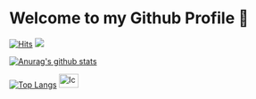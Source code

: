 # Welcome to my Github Profile 👋
[![Hits](https://hits.seeyoufarm.com/api/count/incr/badge.svg?url=https%3A%2F%2Fgithub.com%2Fbbodela&count_bg=%237AD139&title_bg=%23555555&icon=&icon_color=%23E7E7E7&title=Views&edge_flat=false)](https://hits.seeyoufarm.com) <a href="https://github.com/bbodela"><img src ="https://img.shields.io/badge/github-bbodela-lightgrey?style=round-square&logo=appveyor"></a>

[![Anurag's github stats](https://github-readme-stats.vercel.app/api?username=bbodela&count_private=true&show_icons=true&theme=flag-india&hide=stars,issues)](https://github.com/bbodela)
<!--graywhite, buefy-->

[![Top Langs](https://github-readme-stats.vercel.app/api/top-langs/?username=bbodela&layout=compact&theme=flag-india)](https://github.com/bbodela)
<a href="https://velog.io/@bbodela" title="Visit bbodela's blog"><img src="https://www.freeiconspng.com/uploads/blogger-logo-icon-png-22.png" width="35" height="25" alt="Icon Blogger Logo Png" /></a>
